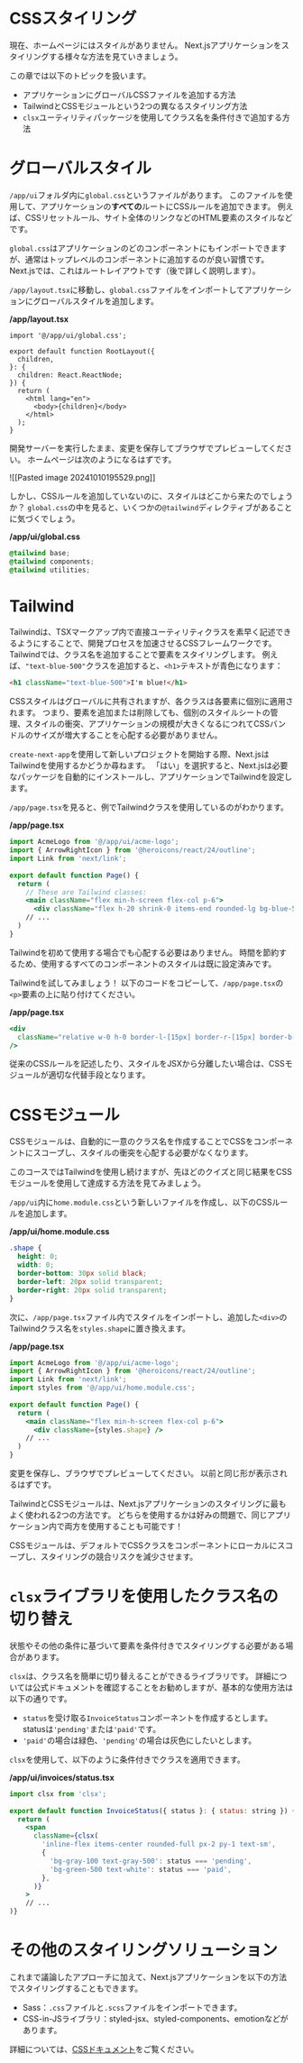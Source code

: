 # CSSスタイリング
現在、ホームページにはスタイルがありません。
Next.jsアプリケーションをスタイリングする様々な方法を見ていきましょう。

この章では以下のトピックを扱います。
* アプリケーションにグローバルCSSファイルを追加する方法
* TailwindとCSSモジュールという2つの異なるスタイリング方法
* `clsx`ユーティリティパッケージを使用してクラス名を条件付きで追加する方法

# グローバルスタイル
`/app/ui`フォルダ内に`global.css`というファイルがあります。
このファイルを使用して、アプリケーションの**すべての**ルートにCSSルールを追加できます。
例えば、CSSリセットルール、サイト全体のリンクなどのHTML要素のスタイルなどです。

`global.css`はアプリケーションのどのコンポーネントにもインポートできますが、通常はトップレベルのコンポーネントに追加するのが良い習慣です。
Next.jsでは、これはルートレイアウトです（後で詳しく説明します）。

`/app/layout.tsx`に移動し、`global.css`ファイルをインポートしてアプリケーションにグローバルスタイルを追加します。

**/app/layout.tsx**
```tsx
import '@/app/ui/global.css';
 
export default function RootLayout({
  children,
}: {
  children: React.ReactNode;
}) {
  return (
    <html lang="en">
      <body>{children}</body>
    </html>
  );
}
```

開発サーバーを実行したまま、変更を保存してブラウザでプレビューしてください。
ホームページは次のようになるはずです。

![[Pasted image 20241010195529.png]]

しかし、CSSルールを追加していないのに、スタイルはどこから来たのでしょうか？
`global.css`の中を見ると、いくつかの`@tailwind`ディレクティブがあることに気づくでしょう。

**/app/ui/global.css**
```css
@tailwind base;
@tailwind components;
@tailwind utilities;
```

# Tailwind

Tailwindは、TSXマークアップ内で直接ユーティリティクラスを素早く記述できるようにすることで、開発プロセスを加速させるCSSフレームワークです。
Tailwindでは、クラス名を追加することで要素をスタイリングします。
例えば、`"text-blue-500"`クラスを追加すると、`<h1>`テキストが青色になります：

```html
<h1 className="text-blue-500">I'm blue!</h1>
```

CSSスタイルはグローバルに共有されますが、各クラスは各要素に個別に適用されます。
つまり、要素を追加または削除しても、個別のスタイルシートの管理、スタイルの衝突、アプリケーションの規模が大きくなるにつれてCSSバンドルのサイズが増大することを心配する必要がありません。

`create-next-app`を使用して新しいプロジェクトを開始する際、Next.jsはTailwindを使用するかどうか尋ねます。
「はい」を選択すると、Next.jsは必要なパッケージを自動的にインストールし、アプリケーションでTailwindを設定します。

`/app/page.tsx`を見ると、例でTailwindクラスを使用しているのがわかります。

**/app/page.tsx**
```jsx
import AcmeLogo from '@/app/ui/acme-logo';
import { ArrowRightIcon } from '@heroicons/react/24/outline';
import Link from 'next/link';
 
export default function Page() {
  return (
    // These are Tailwind classes:
    <main className="flex min-h-screen flex-col p-6">
      <div className="flex h-20 shrink-0 items-end rounded-lg bg-blue-500 p-4 md:h-52">
    // ...
  )
}
```

Tailwindを初めて使用する場合でも心配する必要はありません。
時間を節約するため、使用するすべてのコンポーネントのスタイルは既に設定済みです。

Tailwindを試してみましょう！
以下のコードをコピーして、`/app/page.tsx`の`<p>`要素の上に貼り付けてください。

**/app/page.tsx**
```jsx
<div
  className="relative w-0 h-0 border-l-[15px] border-r-[15px] border-b-[26px] border-l-transparent border-r-transparent border-b-black"
/>
```


従来のCSSルールを記述したり、スタイルをJSXから分離したい場合は、CSSモジュールが適切な代替手段となります。

# CSSモジュール
CSSモジュールは、自動的に一意のクラス名を作成することでCSSをコンポーネントにスコープし、スタイルの衝突を心配する必要がなくなります。

このコースではTailwindを使用し続けますが、先ほどのクイズと同じ結果をCSSモジュールを使用して達成する方法を見てみましょう。

`/app/ui`内に`home.module.css`という新しいファイルを作成し、以下のCSSルールを追加します。

**/app/ui/home.module.css**

```css
.shape {
  height: 0;
  width: 0;
  border-bottom: 30px solid black;
  border-left: 20px solid transparent;
  border-right: 20px solid transparent;
}
```

次に、`/app/page.tsx`ファイル内でスタイルをインポートし、追加した`<div>`のTailwindクラス名を`styles.shape`に置き換えます。

**/app/page.tsx**
```jsx
import AcmeLogo from '@/app/ui/acme-logo';
import { ArrowRightIcon } from '@heroicons/react/24/outline';
import Link from 'next/link';
import styles from '@/app/ui/home.module.css';
 
export default function Page() {
  return (
    <main className="flex min-h-screen flex-col p-6">
      <div className={styles.shape} />
    // ...
  )
}
```

変更を保存し、ブラウザでプレビューしてください。
以前と同じ形が表示されるはずです。

TailwindとCSSモジュールは、Next.jsアプリケーションのスタイリングに最もよく使われる2つの方法です。
どちらを使用するかは好みの問題で、同じアプリケーション内で両方を使用することも可能です！

CSSモジュールは、デフォルトでCSSクラスをコンポーネントにローカルにスコープし、スタイリングの競合リスクを減少させます。

# `clsx`ライブラリを使用したクラス名の切り替え
状態やその他の条件に基づいて要素を条件付きでスタイリングする必要がある場合があります。

`clsx`は、クラス名を簡単に切り替えることができるライブラリです。
詳細については公式ドキュメントを確認することをお勧めしますが、基本的な使用方法は以下の通りです。

- `status`を受け取る`InvoiceStatus`コンポーネントを作成するとします。statusは`'pending'`または`'paid'`です。
- `'paid'`の場合は緑色、`'pending'`の場合は灰色にしたいとします。

`clsx`を使用して、以下のように条件付きでクラスを適用できます。

**/app/ui/invoices/status.tsx**
```jsx
import clsx from 'clsx';
 
export default function InvoiceStatus({ status }: { status: string }) {
  return (
    <span
      className={clsx(
        'inline-flex items-center rounded-full px-2 py-1 text-sm',
        {
          'bg-gray-100 text-gray-500': status === 'pending',
          'bg-green-500 text-white': status === 'paid',
        },
      )}
    >
    // ...
)}
```

# その他のスタイリングソリューション

これまで議論したアプローチに加えて、Next.jsアプリケーションを以下の方法でスタイリングすることもできます。

- Sass：`.css`ファイルと`.scss`ファイルをインポートできます。
- CSS-in-JSライブラリ：styled-jsx、styled-components、emotionなどがあります。

詳細については、[CSSドキュメント](https://nextjs.org/docs/app/building-your-application/styling)をご覧ください。


